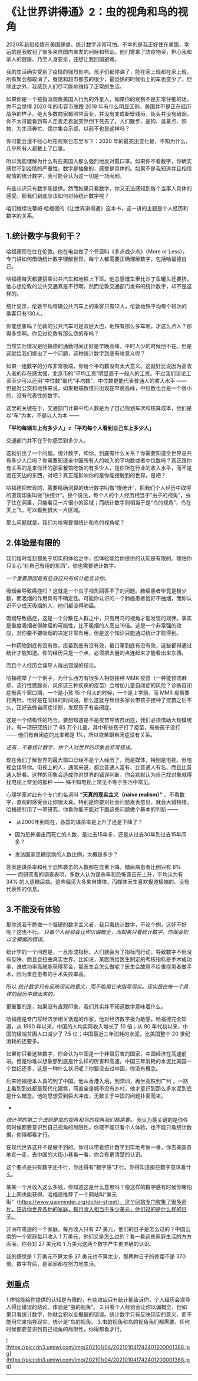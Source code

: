 # 《让世界讲得通》2：虫的视角和鸟的视角

2020年新冠疫情在美国肆虐，统计数字非常可怕。不幸的是我正好住在美国，幸运的是我收到了很多来自国内亲友的问候和帮助。他们寄来了防疫物资，担心我和家人的健康、乃至人身安全，还想让我回国避难。

我的生活确实受到了疫情的强烈影响。孩子们都停课了，能在家上班都在家上班，所有聚会都取消了，餐馆和超市都去的很少，最恐慌的时候街上的车也变少了。但除此之外，我感到人们尽可能地维持了正常的生活。

如果你是一个被指派观察美国人行为的外星人，如果你的观察不是非常仔细的话，你不会觉得 2020 年的市容市貌跟 2019 年有什么明显区别。美国并不是正在经历战争的样子。绝大多数商家都照常营业，并没有变成断壁残垣。街头并没有硝烟，你不太可能看到有人走着走着就突然倒下死去了。人们散步、遛狗、逛景点、购物、为生活奔忙、偶尔集会示威，以前不也是这样吗？

你可能会漫不经心地在观察日志里写下：2020 年的最突出变化是，不知为什么，几乎所有人都戴上了口罩。

所以我能理解为什么有些美国人那么强烈地反对戴口罩。如果你不看数字，你确实感觉不到疫情的严重性。数字是抽象的，感受是具体的。如果不是我知道并且相信疫情的统计数字，我可能会认为这一切是一场闹剧。

有些认识只有数字能提供。然而如果只看数字，你又无法感知到每个当事人具体的感受。那我们到底应该如何对待统计数字呢？

咱们继续说蒂姆·哈福德的《让世界讲得通》这本书，这一讲的主题是个人经历和数字的关系。

## 1.统计数字与我何干？

哈福德现在住在伦敦。他在电台做了个节目叫《多点或少点》（More or Less），专门讲如何借助统计数字理解世界。每个人都需要正确理解数字，包括哈福德自己。

哈福德每天都要搭乘公共汽车和地铁上下班。他总感慨车里比沙丁鱼罐头还要挤，他心想伦敦的公共交通真是不行啊。然而伦敦交通部门发布的统计数字，却不是这样的。

统计显示，伦敦平均每辆公共汽车上的乘客只有12人，伦敦地铁平均每个班次的乘客只有130人。

你能想象吗？伦敦的公共汽车可是双层大巴，地铁有那么多车厢，才这么点人？那得多空啊。你见过伦敦有那么空的车吗？

当然实际情况是哈福德的通勤时间正好是早晚高峰，平时人少的时候他不在。但是这就给我们提出了一个问题，这种统计数字到底有啥意义呢？

如果一组数字的分布非常极端，你给个平均数没有太大意义。这就好比说因为高收入者的存在感太强，北京市的“平均工资”明显高于一般人的工资。不过我们谈论工资至少可以还用“中位数”取代“平均数”，中位数更能代表普通人的收入水平 —— 但是对公交和地铁来说，如果极端数值只出现在早晚高峰，中位数也会是一个很小的、没有代表性的数字。

这里的关键在于，交通部门计算平均人数是为了自己规划车次和核算成本，他们是以“车”为本，不是以人为本 ——

 **「平均每辆车上有多少人」≠「平均每个人看到自己车上多少人」**

交通部门并不在乎你感受到多少人。

这就引出了一个问题。统计数字，和你，到底有什么关系？你需要知道全世界总共有多少人口吗？你需要知道全中国所有人的收入的平均数或者中位数吗？真正跟你有关系的是来你开的那家餐馆吃饭的有多少人，是你所在行业的收入水平，而不是远在天边的东西，对吧？真正能影响你的是你能接触到的世界，是吧？

哈福德把宏观的、需要精确测算的统计数字叫做“慢统计”，把我们个人经历中取得的直观印象叫做“快统计”。换个说法，每个人的个人经历相当于“虫子的视角”，虫子住在洞里，只能看见一片很小的区域；而统计数字则相当于是“鸟的视角”，鸟在天上飞，可以看到很大一片区域。

那么问题就是，我们为啥需要慢统计和鸟的视角呢？

## 2.体验是有限的

我们每时每刻都处于切实的体验之中，但体验能给你提供的认知是有限的。哪怕你只关心“对自己有用的东西”，你也需要统计数字。

 *一个重要原因是有些效应只有统计能告诉你。*

吸烟会导致癌症吗？这就是一个虫子视角回答不了的问题。肺癌患者毕竟是极少数，而吸烟的作用具有不确定性。可能你认识的一个肺癌患者恰好不抽烟，而你认识不少成天吸烟的人，他们都没得肺癌。

吸烟导致癌症，这是一个分散在人群之中，只有用鸟的视角才能发现的规律。事实是重度吸烟者得肺癌的可能性，比不吸烟的人高出16倍。这是一个非常强的效应，对你要不要吸烟的决定非常有用，但是这个知识只能通过统计才能得到。

一种药物到底有没有效，疫苗到底有没有效，戴口罩到底有没有效，这些都得通过统计才能知道。你的经历只是一个点，必须把大量的点连起来才能看出来东西。

而且个人经历会误导人得出错误的结论。

哈福德举了一个例子，为什么西方有很多人相信接种 MMR 疫苗（一种能预防麻疹、流行性腮腺炎、风疹这三种疾病的疫苗）会增加儿童自闭症的风险？诊断自闭症有两个窗口期，一个是小孩 15 个月大的时候，一个是上学前。而 MMR 疫苗要打两针，恰好是在同样的时间段。那么这就导致很多家长带孩子接种了疫苗之后不久，正好去做自闭症诊断，发现孩子有自闭症。

这是一个结构性的巧合。要想知道是不是疫苗导致自闭症，我们必须借助大规模统计。有一项研究统计了 65 万个儿童，其中有些孩子打了疫苗，有些孩子没打 —— 他们有自闭症的比率都是 1%，所以疫苗跟自闭症没有关系。

 *还有，不看统计数字，你个人对世界的印象会非常错误。*

现在我们了解世界的最大窗口已经不是个人经历了，而是媒体，特别是电视。但电视会误导你。电视上的人，通常来说，都比普通人富有、比普通人有名、而且比普通人好看。这样的印象会造成你对世界的错误判断，你会默默认为自己找对象就得找电视上常见的那种 —— 殊不知电视上常见不等于生活中常见。

心理学家对此有个专门的名词叫 **“天真的现实主义（naive realism）”** 。不看数字，直观的感受会让你很天真。特别是你要对社会问题发表意见，就会大错特错。哈福德引用了一项研究，你看你能不能对下面这些问题做个基本的判断 ——

*  从2000年到现在，各国的谋杀率是上升了还是下降了？

* 因为恐怖袭击而死亡的人数，是过去15年多，还是从过去30年到过去15年间多？

* 发达国家患糖尿病的人数比例，大概是多少？

答案是谋杀率和死于恐怖袭击的人数都在显著下降，糖尿病患者比例只有 8% —— 而研究者的调查表明，多数人认为谋杀率和恐怖袭击在上升，平均认为有 34% 的人患糖尿病。这些偏见大多来自媒体，而媒体天生喜欢报道极端的、没有代表性的信息。

## 3.不能没有体验

那你说我干脆做一个强硬的数字主义者，我只看统计数字，不论个例，这好不好呢？这也不行。 *只看个人经验会让你以偏概全，而如果只看统计数字，你就会犯以全概偏的错误。*

统计学的一个问题是，一旦形成指标，人们就会为了指标而行动，导致数字不但没有反映、而且会扭曲真实世界。比如说，某医院给医生制定的考核指标是手术成功率，谁成功率高就能获得奖金，那医生会怎么做呢？医生会故意不给重症患者做手术，因为重症患者的手术失败率高。

所以 *统计数字只有反映现实的意义，而不能用它来指导现实。现实是在每一个具体的经历中做出来的。*

更重要的是，如果没有直观印象，我们其实并不知道数字意味着什么。

哈福德是专门写经济学相关话题的作家，他对经济数字极为敏感。哈福德完全知道，从 1990 年以来，中国的人均实际收入增长了 10 倍；从 80 年代初以来，中国的极端贫困人口减少了 7.5 亿；中国最近三年消耗的水泥，比美国整个 20 世纪消耗的还要多。

如果你只看这些数字，你会认为中国是一个非常厉害的国家，中国经济在高速前进。但是你难以想象那到底是什么样的厉害和高速。中国三年消耗的水泥比美国一个世纪还多，这是一种什么状况呢？你要没去过中国，你没有概念。

后来哈福德本人真的到了中国。他从香港入境，到深圳，再坐高铁到广州 ，一路上看到到处都是现代化建筑，简直全是城市没有乡村，他才意识到那么多水泥到底是什么概念。他的思想受到巨大冲击，无数关于中国的问题扑面而来。

*

 *统计学的第二个法则是虫的视角和鸟的视角我们都需要。* 我认为最关键的是你任何时候都要意识到自己视角的局限性。你既不能只看个人体验，也不能只看统计数据，你得都看才行。

在现代世界这并不是做不到的。你可以带着统计数字到实地考察一番，你去美国各地走一走，去中国的大街小巷看一看，你会有更清楚的认识。

这个要点是只有数字还不行，你还得有“数字感”才行。你得知道那些数字意味着什么。

某某一个月收入这么多钱，你知道这是什么意思吗？像这样的数字感有时候你哪怕上上网也能获得。哈福德推荐了一个网站叫“美元街”（https://www.gapminder.org/dollar-street），这个网站专门收集了很多照片，告诉你世界各地的家庭，每月收入相当于多少美元，他们过的是什么样的日子。

非洲布隆迪的一个家庭，每月收入只有 27 美元，他们的日子是怎么过的？中国云南的一个家庭每月收入 1 万美元，他们又是怎么过的？看一看这些家庭生活的方方面面，你会对 27 美元和 1 万美元这两个数字产生更准确的认识。

我的感觉是 1 万美元不算太多 27 美元也不算太少，那两种日子的差距不是 370 倍。数字背后，是家家都在努力地生活。

## 划重点

1.体验能给你提供的认知是有限的，有些效应只有统计能告诉你，个人经历会误导人得出错误的结论。体验是“虫的视角”。
2.只看个人经验会让你以偏概全，但如果只看统计数字，你就会犯以全概偏的错误。统计数字只有反映现实的意义，而不能用它来指导现实。统计是“鸟的视角。
3.虫的视角和鸟的视角我们都需要。任何时候都要意识到自己视角的局限性，你得都看才行。

![https://piccdn3.umiwi.com/img/202101/04/202101041742401200001388.jpg](https://piccdn3.umiwi.com/img/202101/04/202101041742401200001388.jpg)

---
